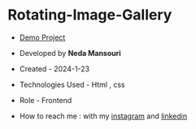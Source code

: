 # Rotating-Image-Gallery

- [Demo Project](https://nedamnsri.github.io/RotatingGallery/)

- Developed by **Neda Mansouri**

- Created - 2024-1-23

- Technologies Used - Html , css

- Role - Frontend

- How to reach me : with my [instagram](https://www.instagram.com/frontendneda) and [linkedin](https://www.linkedin.com/in/neda-mansouri)

